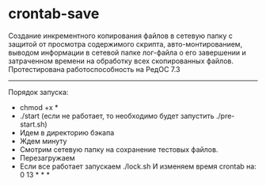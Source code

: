# crontab-save

Создание инкрементного копирования файлов в сетевую папку с защитой от просмотра содержимого скрипта, авто-монтированием, выводом информации в сетевой папке лог-файла о его завершении и затраченном времени на обработку всех скопированных файлов.
Протестирована работоспособность на РедОС 7.3

________________

Порядок запуска:
- chmod +x *
- ./start (если не работает, то необходимо будет запустить ./pre-start.sh)
- Идем в директорию бэкапа
- Ждем минуту
- Смотрим сетевую папку на сохранение тестовых файлов.
- Перезагружаем
- Если все работает запускаем ./lock.sh
И изменяем время crontab на:
0 13 * * *

